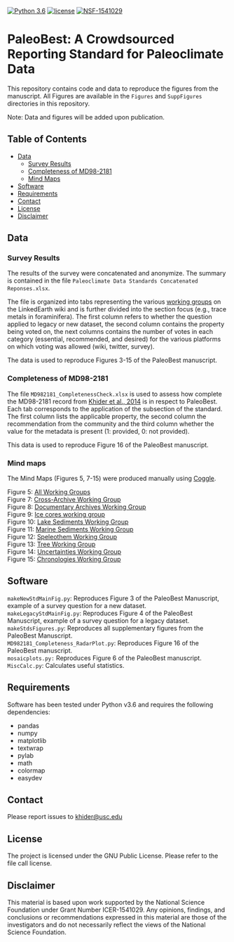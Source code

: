 [![Python 3.6](https://img.shields.io/badge/python-3.6-blue.svg)](https://www.python.org/downloads/release/python-360/)
[![license](https://img.shields.io/github/license/khider/paleoclimateDataStandards.svg)]()
[![NSF-1541029](https://img.shields.io/badge/NSF-1541029-blue.svg)](https://nsf.gov/awardsearch/showAward?AWD_ID=1541029)

# PaleoBest: A Crowdsourced Reporting Standard for Paleoclimate Data

This repository contains code and data to reproduce the figures from the manuscript. All Figures are available in the `Figures` and `SuppFigures` directories in this repository.

Note: Data and figures will be added upon publication.

## Table of Contents
* [Data](#data)
  * [Survey Results](#survey)
  * [Completeness of MD98-2181](#core)
  * [Mind Maps](#mind)
* [Software](#code)
* [Requirements](#requirements)
* [Contact](#contact)
* [License](#license)
* [Disclaimer](#disclaimer)

## <a name='data'>Data</a>

### <a name='survey'> Survey Results </a>

The results of the survey were concatenated and anonymize. The summary is contained in the file `Paleoclimate Data Standards Concatenated Reponses.xlsx`.  

The file is organized into tabs representing the various [working groups](http://wiki.linked.earth/Category:Working_Group) on the LinkedEarth wiki and is further divided into the section focus (e.g., trace metals in foraminifera). The first column refers to whether the question applied to legacy or new dataset, the second column contains the property being voted on, the next columns contains the number of votes in each category (essential, recommended, and desired) for the various platforms on which voting was allowed (wiki, twitter, survey).

The data is used to reproduce Figures 3-15 of the PaleoBest manuscript.

### <a name='core'> Completeness of MD98-2181 </a>

The file `MD982181_CompletenessCheck.xlsx` is used to assess how complete the MD98-2181 record from [Khider et al., 2014](https://agupubs.onlinelibrary.wiley.com/doi/10.1002/2013PA002534) is in respect to PaleoBest. Each tab corresponds to the application of the subsection of the standard. The first column lists the applicable property, the second column the recommendation from the community and the third column whether the value for the metadata is present (1: provided, 0: not provided).

This data is used to reproduce Figure 16 of the PaleoBest manuscript.

### <a name='mind'>Mind maps</a>

The Mind Maps (Figures 5, 7-15) were produced manually using [Coggle](https://coggle.it/?lang=en-US).

Figure 5: [All Working Groups]( https://coggle.it/diagram/WqMd49MJtB8DbqfH/t/community-standards-for-paleoclimate-data-and-metadata
)  
Figure 7: [Cross-Archive Working Group](https://coggle.it/diagram/W4W9podcxp86PPvf/t/cross-archive-metadata)  
Figure 8: [Documentary Archives Working Group](https://coggle.it/diagram/W4XNNeGhIngfjHzB/t/historical-documents
)  
Figure 9: [Ice cores working group](https://coggle.it/diagram/W4XbL-GhImoyjLmd/t/ice-cores
)  
Figure 10: [Lake Sediments Working Group](https://coggle.it/diagram/W4h9m-GhIjjbm3yX/t/lake-sediments
)  
Figure 11: [Marine Sediments Working Group](https://coggle.it/diagram/W4iIkodcxlDKTK6v/t/marine-sediments
)  
Figure 12: [Speleothem Working Group](https://coggle.it/diagram/W4gwj-GhIl4VmfYP/t/speleothem
)  
Figure 13: [Tree Working Group](https://coggle.it/diagram/W4huaYdcxhdzTB9z/t/trees)  
Figure 14: [Uncertainties Working Group](https://coggle.it/diagram/W4gttodcxjfvSst0/t/uncertainties
)  
Figure 15: [Chronologies Working Group](https://coggle.it/diagram/W4hzXeGhIi5Fm0q7/t/chronologies
)  

## <a name='code'>Software</a>  

`makeNewStdMainFig.py`: Reproduces Figure 3 of the PaleoBest Manuscript, example of a survey question for a new dataset.  
`makeLegacyStdMainFig.py`: Reproduces Figure 4 of the PaleoBest Manuscript, example of a survey question for a legacy dataset.  
`makeStdsFigures.py`: Reproduces all supplementary figures from the PaleoBest Manuscript.  
`MD982181_Completeness_RadarPlot.py`: Reproduces Figure 16 of the PaleoBest manuscript.  
`mosaicplots.py:` Reproduces Figure 6 of the PaleoBest manuscript.  
`MiscCalc.py`: Calculates useful statistics.

## <a name='requirements'>Requirements</a>

Software has been tested under Python v3.6 and requires the following dependencies:
* pandas  
* numpy
* matplotlib
* textwrap
* pylab
* math
* colormap
* easydev

## <a name='contact'> Contact </a>

Please report issues to <khider@usc.edu>

## <a name='license'>License</a>

The project is licensed under the GNU Public License. Please refer to the file call license.

## <a name='disclaimer'> Disclaimer </a>

This material is based upon work supported by the National Science Foundation under Grant Number ICER-1541029. Any opinions, findings, and conclusions or recommendations expressed in this material are those of the investigators and do not necessarily reflect the views of the National Science Foundation.
